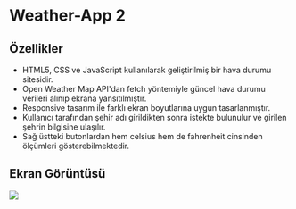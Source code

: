 ﻿<h1> Weather-App 2 </h1>

<h2>Özellikler</h2>

- HTML5, CSS ve JavaScript kullanılarak geliştirilmiş bir hava durumu sitesidir.
- Open Weather Map API'dan fetch yöntemiyle güncel hava durumu verileri alınıp ekrana yansıtılmıştır.
- Responsive tasarım ile farklı ekran boyutlarına uygun tasarlanmıştır.
- Kullanıcı tarafından şehir adı girildikten sonra istekte bulunulur ve girilen şehrin bilgisine ulaşılır.
- Sağ üstteki butonlardan hem celsius hem de fahrenheit cinsinden ölçümleri gösterebilmektedir.

<h2>Ekran Görüntüsü</h2>

![](ekran.gif)
